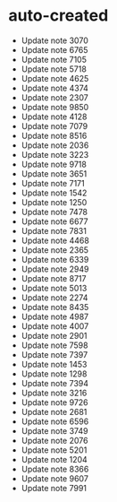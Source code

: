 # auto-created
- Update note 3070
- Update note 6765
- Update note 7105
- Update note 5718
- Update note 4625
- Update note 4374
- Update note 2307
- Update note 9850
- Update note 4128
- Update note 7079
- Update note 8516
- Update note 2036
- Update note 3223
- Update note 9718
- Update note 3651
- Update note 7171
- Update note 1542
- Update note 1250
- Update note 7478
- Update note 6677
- Update note 7831
- Update note 4468
- Update note 2365
- Update note 6339
- Update note 2949
- Update note 8717
- Update note 5013
- Update note 2274
- Update note 8435
- Update note 4987
- Update note 4007
- Update note 2901
- Update note 7598
- Update note 7397
- Update note 1453
- Update note 1298
- Update note 7394
- Update note 3216
- Update note 9726
- Update note 2681
- Update note 6596
- Update note 3749
- Update note 2076
- Update note 5201
- Update note 1204
- Update note 8366
- Update note 9607
- Update note 7991
